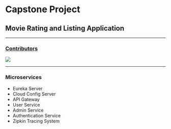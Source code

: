 # Capstone Project
## Movie Rating and Listing Application
---

### <u>Contributors</u>

<a href="https://github.com/thisisakhilmurali/movie-listing-demo/graphs/contributors">
<img src="https://contrib.rocks/image?repo=thisisakhilmurali/movie-listing-demo" />
</a>

<br>

---

### Microservices
* Eureka Server
* Cloud Config Server
* API Gateway
* User Service
* Admin Service
* Authentication Service
* Zipkin Tracing System